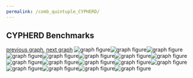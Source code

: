 ```yaml
---
permalink: /comb_quintuple_CYPHERD/
---
```



## CYPHERD Benchmarks

[previous graph](../comb_quintuple_AVL/), [next graph](../comb_quintuple_EGG/)
![graph figure](./images/quintuple/CYPHERD/CYPHERD-A_box.png)![graph figure](./images/quintuple/CYPHERD/CYPHERD-AVL_box.png)![graph figure](./images/quintuple/CYPHERD/CYPHERD-CYPHERD_box.png)![graph figure](./images/quintuple/CYPHERD/CYPHERD-EGG_box.png)![graph figure](./images/quintuple/CYPHERD/CYPHERD-F_box.png)![graph figure](./images/quintuple/CYPHERD/CYPHERD-FACE_box.png)![graph figure](./images/quintuple/CYPHERD/CYPHERD-FLOYD_box.png)![graph figure](./images/quintuple/CYPHERD/CYPHERD-H_box.png)![graph figure](./images/quintuple/CYPHERD/CYPHERD-JSOND_box.png)![graph figure](./images/quintuple/CYPHERD/CYPHERD-K_box.png)![graph figure](./images/quintuple/CYPHERD/CYPHERD-O_box.png)![graph figure](./images/quintuple/CYPHERD/CYPHERD-PDFD_box.png)![graph figure](./images/quintuple/CYPHERD/CYPHERD-RB_box.png)![graph figure](./images/quintuple/CYPHERD/CYPHERD-ROD_box.png)![graph figure](./images/quintuple/CYPHERD/CYPHERD-SMATRIX_box.png)![graph figure](./images/quintuple/CYPHERD/CYPHERD-SORTD_box.png)![graph figure](./images/quintuple/CYPHERD/CYPHERD-ZB_box.png)